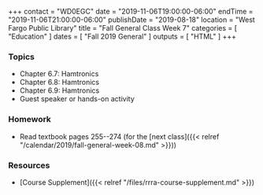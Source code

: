 +++
contact = "WD0EGC"
date = "2019-11-06T19:00:00-06:00"
endTime = "2019-11-06T21:00:00-06:00"
publishDate = "2019-08-18"
location = "West Fargo Public Library"
title = "Fall General Class Week 7"
categories = [ "Education" ]
dates = [ "Fall 2019 General" ]
outputs = [ "HTML" ]
+++
### Topics

* Chapter 6.7: Hamtronics
* Chapter 6.8: Hamtronics
* Chapter 6.9: Hamtronics
* Guest speaker or hands-on activity

### Homework

* Read textbook pages 255--274 (for the [next class]({{< relref "/calendar/2019/fall-general-week-08.md" >}}))

### Resources

* [Course Supplement]({{< relref "/files/rrra-course-supplement.md" >}})
